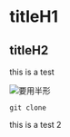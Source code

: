 # titleH1
## titleH2
this is a test 

![要用半形](https://encrypted-tbn0.gstatic.com/images?q=tbn:ANd9GcTqCuMY3dHoCE-2_AeoE0FDpfBwtWIRonNeYw&s)



```
git clone
```
this is a test 2